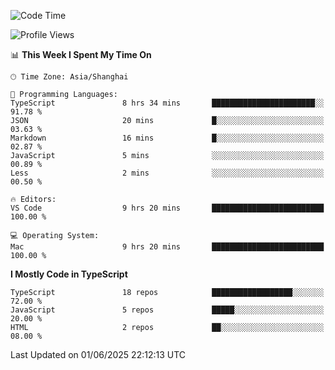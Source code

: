 <!--START_SECTION:waka-->
![Code Time](http://img.shields.io/badge/Code%20Time-7%2C754%20hrs%205%20mins-blue)

![Profile Views](http://img.shields.io/badge/Profile%20Views-3-blue)

📊 **This Week I Spent My Time On** 

```text
🕑︎ Time Zone: Asia/Shanghai

💬 Programming Languages: 
TypeScript               8 hrs 34 mins       ███████████████████████░░   91.78 % 
JSON                     20 mins             █░░░░░░░░░░░░░░░░░░░░░░░░   03.63 % 
Markdown                 16 mins             █░░░░░░░░░░░░░░░░░░░░░░░░   02.87 % 
JavaScript               5 mins              ░░░░░░░░░░░░░░░░░░░░░░░░░   00.89 % 
Less                     2 mins              ░░░░░░░░░░░░░░░░░░░░░░░░░   00.50 % 

🔥 Editors: 
VS Code                  9 hrs 20 mins       █████████████████████████   100.00 % 

💻 Operating System: 
Mac                      9 hrs 20 mins       █████████████████████████   100.00 % 
```

**I Mostly Code in TypeScript** 

```text
TypeScript               18 repos            ██████████████████░░░░░░░   72.00 % 
JavaScript               5 repos             █████░░░░░░░░░░░░░░░░░░░░   20.00 % 
HTML                     2 repos             ██░░░░░░░░░░░░░░░░░░░░░░░   08.00 % 
```




 Last Updated on 01/06/2025 22:12:13 UTC
<!--END_SECTION:waka-->
